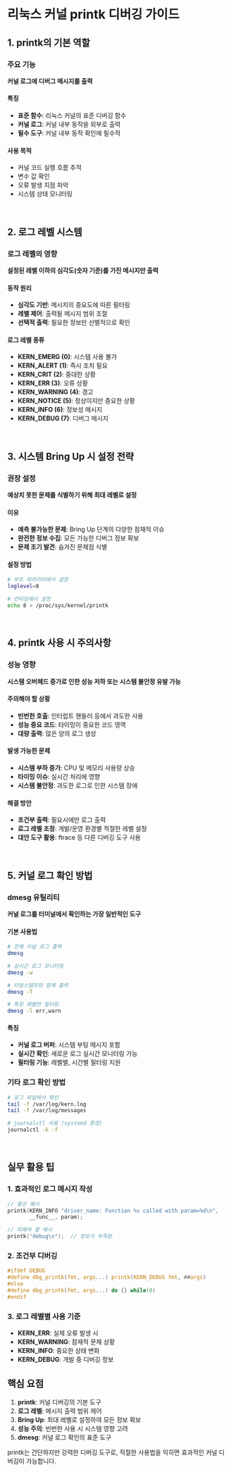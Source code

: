 # 리눅스 커널 printk 디버깅 가이드

## 1. printk의 기본 역할

### 주요 기능
**커널 로그에 디버그 메시지를 출력**

#### 특징
- **표준 함수**: 리눅스 커널의 표준 디버깅 함수
- **커널 로그**: 커널 내부 동작을 외부로 출력
- **필수 도구**: 커널 내부 동작 확인에 필수적

#### 사용 목적
- 커널 코드 실행 흐름 추적
- 변수 값 확인
- 오류 발생 지점 파악
- 시스템 상태 모니터링

<br>

## 2. 로그 레벨 시스템

### 로그 레벨의 영향
**설정된 레벨 이하의 심각도(숫자 기준)를 가진 메시지만 출력**

#### 동작 원리
- **심각도 기반**: 메시지의 중요도에 따른 필터링
- **레벨 제어**: 출력될 메시지 범위 조절
- **선택적 출력**: 필요한 정보만 선별적으로 확인

#### 로그 레벨 종류
- **KERN_EMERG (0)**: 시스템 사용 불가
- **KERN_ALERT (1)**: 즉시 조치 필요
- **KERN_CRIT (2)**: 중대한 상황
- **KERN_ERR (3)**: 오류 상황
- **KERN_WARNING (4)**: 경고
- **KERN_NOTICE (5)**: 정상이지만 중요한 상황
- **KERN_INFO (6)**: 정보성 메시지
- **KERN_DEBUG (7)**: 디버그 메시지

<br>

## 3. 시스템 Bring Up 시 설정 전략

### 권장 설정
**예상치 못한 문제를 식별하기 위해 최대 레벨로 설정**

#### 이유
- **예측 불가능한 문제**: Bring Up 단계의 다양한 잠재적 이슈
- **완전한 정보 수집**: 모든 가능한 디버그 정보 확보
- **문제 조기 발견**: 숨겨진 문제점 식별

#### 설정 방법
```bash
# 부트 파라미터에서 설정
loglevel=8

# 런타임에서 설정
echo 8 > /proc/sys/kernel/printk
```

<br>

## 4. printk 사용 시 주의사항

### 성능 영향
**시스템 오버헤드 증가로 인한 성능 저하 또는 시스템 불안정 유발 가능**

#### 주의해야 할 상황
- **빈번한 호출**: 인터럽트 핸들러 등에서 과도한 사용
- **성능 중요 코드**: 타이밍이 중요한 코드 영역
- **대량 출력**: 많은 양의 로그 생성

#### 발생 가능한 문제
- **시스템 부하 증가**: CPU 및 메모리 사용량 상승
- **타이밍 이슈**: 실시간 처리에 영향
- **시스템 불안정**: 과도한 로그로 인한 시스템 장애

#### 해결 방안
- **조건부 출력**: 필요시에만 로그 출력
- **로그 레벨 조정**: 개발/운영 환경별 적절한 레벨 설정
- **대안 도구 활용**: ftrace 등 다른 디버깅 도구 사용

<br>

## 5. 커널 로그 확인 방법

### dmesg 유틸리티
**커널 로그를 터미널에서 확인하는 가장 일반적인 도구**

#### 기본 사용법
```bash
# 전체 커널 로그 출력
dmesg

# 실시간 로그 모니터링
dmesg -w

# 타임스탬프와 함께 출력
dmesg -T

# 특정 레벨만 필터링
dmesg -l err,warn
```

#### 특징
- **커널 로그 버퍼**: 시스템 부팅 메시지 포함
- **실시간 확인**: 새로운 로그 실시간 모니터링 가능
- **필터링 기능**: 레벨별, 시간별 필터링 지원

### 기타 로그 확인 방법
```bash
# 로그 파일에서 확인
tail -f /var/log/kern.log
tail -f /var/log/messages

# journalctl 사용 (systemd 환경)
journalctl -k -f
```

<br>

## 실무 활용 팁

### 1. 효과적인 로그 메시지 작성
```c
// 좋은 예시
printk(KERN_INFO "driver_name: Function %s called with param=%d\n", 
       __func__, param);

// 피해야 할 예시
printk("debug\n");  // 정보가 부족함
```

### 2. 조건부 디버깅
```c
#ifdef DEBUG
#define dbg_printk(fmt, args...) printk(KERN_DEBUG fmt, ##args)
#else
#define dbg_printk(fmt, args...) do {} while(0)
#endif
```

### 3. 로그 레벨별 사용 기준
- **KERN_ERR**: 실제 오류 발생 시
- **KERN_WARNING**: 잠재적 문제 상황
- **KERN_INFO**: 중요한 상태 변화
- **KERN_DEBUG**: 개발 중 디버깅 정보

## 핵심 요점

1. **printk**: 커널 디버깅의 기본 도구
2. **로그 레벨**: 메시지 출력 범위 제어
3. **Bring Up**: 최대 레벨로 설정하여 모든 정보 확보
4. **성능 주의**: 빈번한 사용 시 시스템 영향 고려
5. **dmesg**: 커널 로그 확인의 표준 도구

printk는 간단하지만 강력한 디버깅 도구로, 적절한 사용법을 익히면 효과적인 커널 디버깅이 가능합니다.